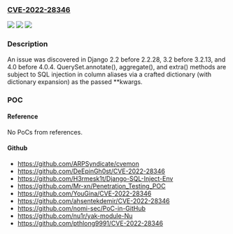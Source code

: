 ### [CVE-2022-28346](https://cve.mitre.org/cgi-bin/cvename.cgi?name=CVE-2022-28346)
![](https://img.shields.io/static/v1?label=Product&message=n%2Fa&color=blue)
![](https://img.shields.io/static/v1?label=Version&message=n%2Fa&color=blue)
![](https://img.shields.io/static/v1?label=Vulnerability&message=n%2Fa&color=brighgreen)

### Description

An issue was discovered in Django 2.2 before 2.2.28, 3.2 before 3.2.13, and 4.0 before 4.0.4. QuerySet.annotate(), aggregate(), and extra() methods are subject to SQL injection in column aliases via a crafted dictionary (with dictionary expansion) as the passed **kwargs.

### POC

#### Reference
No PoCs from references.

#### Github
- https://github.com/ARPSyndicate/cvemon
- https://github.com/DeEpinGh0st/CVE-2022-28346
- https://github.com/H3rmesk1t/Django-SQL-Inject-Env
- https://github.com/Mr-xn/Penetration_Testing_POC
- https://github.com/YouGina/CVE-2022-28346
- https://github.com/ahsentekdemir/CVE-2022-28346
- https://github.com/nomi-sec/PoC-in-GitHub
- https://github.com/nu1r/yak-module-Nu
- https://github.com/pthlong9991/CVE-2022-28346

